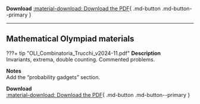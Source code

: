 **Download**
[:material-download: Download the PDF](BAI_DecisionTheory_Appunti_v2025-09.pdf){ .md-button .md-button--primary }

---

## Mathematical Olympiad materials

???+ tip "OLI_Combinatoria_Trucchi_v2024-11.pdf"
**Description**  
Invariants, extrema, double counting. Commented problems.

**Notes**  
Add the “probability gadgets” section.

**Download**  
[:material-download: Download the PDF](OLI_Combinatoria_Trucchi_v2024-11.pdf){ .md-button .md-button--primary }

<!-- …prosegui traducendo Description / Notes / Download negli altri blocchi -->
